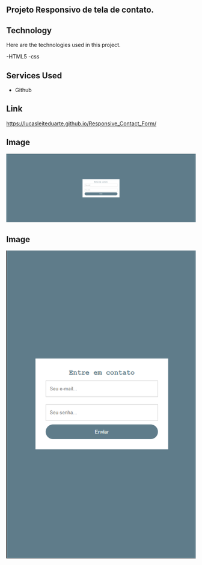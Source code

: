 ## Projeto Responsivo de tela de contato.

## Technology 

Here are the technologies used in this project.

-HTML5
-css

## Services Used

* Github

## Link

https://lucasleiteduarte.github.io/Responsive_Contact_Form/

## Image
![Home](https://github.com/LucasLeiteDuarte/Responsive_Contact_Form/blob/main/img/Captura%20de%20tela_20221227_125951.png?raw=true)
## Image
![Home](https://github.com/LucasLeiteDuarte/Responsive_Contact_Form/blob/main/img/Captura%20de%20tela_20221227_130024.png?raw=true)
